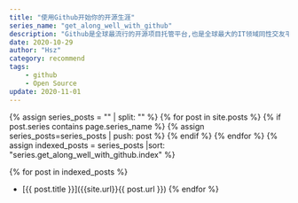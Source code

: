 ```yaml
---
title: "使用Github开始你的开源生涯"
series_name: "get_along_well_with_github"
description: "Github是全球最流行的开源项目托管平台,也是全球最大的IT领域同性交友平台(😁),本系列将介绍如何利用github参与开源项目和结交大佬."
date: 2020-10-29
author: "Hsz"
category: recommend
tags:
    - github
    - Open Source
update: 2020-11-01
---
```


{% assign series_posts = "" | split: "" %}
{% for post in site.posts %}
    {% if post.series contains page.series_name %}
    {% assign series_posts=series_posts | push: post %}
    {% endif %}
{% endfor %}
{% assign indexed_posts = series_posts |sort: "series.get_along_well_with_github.index" %}

{% for post in indexed_posts %}
+ [{{ post.title }}]({{site.url}}{{ post.url }})
{% endfor %}
